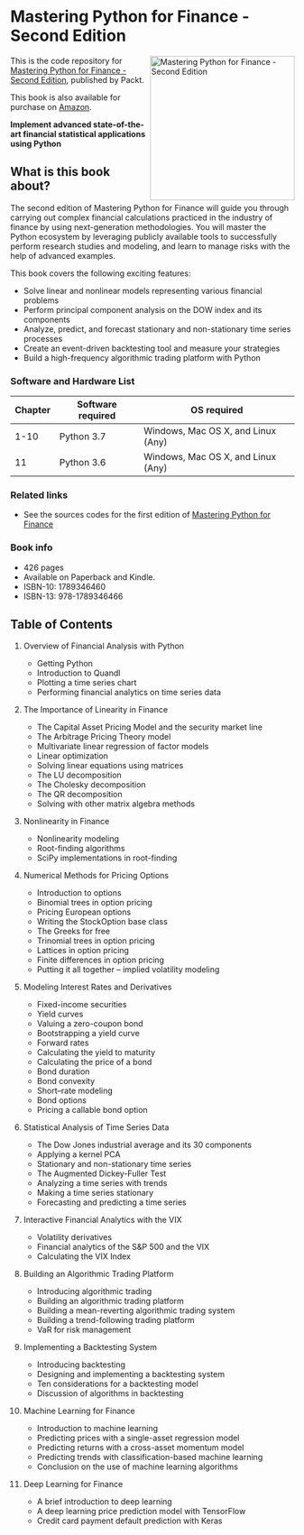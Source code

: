 # Mastering Python for Finance - Second Edition

<a href="https://www.packtpub.com/big-data-and-business-intelligence/mastering-python-finance-second-edition?utm_source=github&utm_medium=repository&utm_campaign=9781789346466"><img src="https://www.packtpub.com/sites/default/files/B11165.png" alt="Mastering Python for Finance - Second Edition" height="256px" align="right"></a>

This is the code repository for [Mastering Python for Finance - Second Edition](https://www.packtpub.com/big-data-and-business-intelligence/mastering-python-finance-second-edition?utm_source=github&utm_medium=repository&utm_campaign=9781789346466), published by Packt.

This book is also available for purchase on [Amazon](https://www.amazon.com/dp/1789346460).


**Implement advanced state-of-the-art financial statistical applications using Python**

## What is this book about?
The second edition of Mastering Python for Finance will guide you through carrying out complex financial calculations practiced in the industry of finance by using next-generation methodologies. You will master the Python ecosystem by leveraging publicly available tools to successfully perform research studies and modeling, and learn to manage risks with the help of advanced examples.

This book covers the following exciting features: 
* Solve linear and nonlinear models representing various financial problems
* Perform principal component analysis on the DOW index and its components
* Analyze, predict, and forecast stationary and non-stationary time series processes
* Create an event-driven backtesting tool and measure your strategies
* Build a high-frequency algorithmic trading platform with Python


### Software and Hardware List

| Chapter  | Software required                   | OS required                        |
| -------- | ------------------------------------| -----------------------------------|
| 1-10     | Python 3.7                          | Windows, Mac OS X, and Linux (Any) |
| 11       | Python 3.6                          | Windows, Mac OS X, and Linux (Any) |


### Related links
* See the sources codes for the first edition of [Mastering Python for Finance](https://github.com/jamesmawm/Mastering-Python-for-Finance-source-codes)


### Book info

- 426 pages
- Available on Paperback and Kindle.
- ISBN-10: 1789346460
- ISBN-13: 978-1789346466

## Table of Contents

1. Overview of Financial Analysis with Python

    - Getting Python
    - Introduction to Quandl
    - Plotting a time series chart
    - Performing financial analytics on time series data

2. The Importance of Linearity in Finance

    - The Capital Asset Pricing Model and the security market line
    - The Arbitrage Pricing Theory model
    - Multivariate linear regression of factor models
    - Linear optimization
    - Solving linear equations using matrices
    - The LU decomposition
    - The Cholesky decomposition
    - The QR decomposition
    - Solving with other matrix algebra methods
   
3. Nonlinearity in Finance
   
    - Nonlinearity modeling
    - Root-finding algorithms
    - SciPy implementations in root-finding
       
4. Numerical Methods for Pricing Options

    - Introduction to options
    - Binomial trees in option pricing
    - Pricing European options
    - Writing the StockOption base class
    - The Greeks for free
    - Trinomial trees in option pricing
    - Lattices in option pricing
    - Finite differences in option pricing
    - Putting it all together – implied volatility modeling
        
5. Modeling Interest Rates and Derivatives

    - Fixed-income securities
    - Yield curves
    - Valuing a zero-coupon bond
    - Bootstrapping a yield curve
    - Forward rates
    - Calculating the yield to maturity
    - Calculating the price of a bond
    - Bond duration
    - Bond convexity
    - Short–rate modeling
    - Bond options
    - Pricing a callable bond option

6. Statistical Analysis of Time Series Data

    - The Dow Jones industrial average and its 30 components
    - Applying a kernel PCA
    - Stationary and non-stationary time series
    - The Augmented Dickey-Fuller Test
    - Analyzing a time series with trends
    - Making a time series stationary
    - Forecasting and predicting a time series

7. Interactive Financial Analytics with the VIX

    - Volatility derivatives
    - Financial analytics of the S&P 500 and the VIX
    - Calculating the VIX Index

8. Building an Algorithmic Trading Platform

    - Introducing algorithmic trading
    - Building an algorithmic trading platform
    - Building a mean-reverting algorithmic trading system
    - Building a trend-following trading platform
    - VaR for risk management

9. Implementing a Backtesting System

    - Introducing backtesting
    - Designing and implementing a backtesting system
    - Ten considerations for a backtesting model
    - Discussion of algorithms in backtesting

10. Machine Learning for Finance

    - Introduction to machine learning
    - Predicting prices with a single-asset regression model
    - Predicting returns with a cross-asset momentum model
    - Predicting trends with classification-based machine learning
    - Conclusion on the use of machine learning algorithms

11. Deep Learning for Finance

    - A brief introduction to deep learning
    - A deep learning price prediction model with TensorFlow
    - Credit card payment default prediction with Keras




